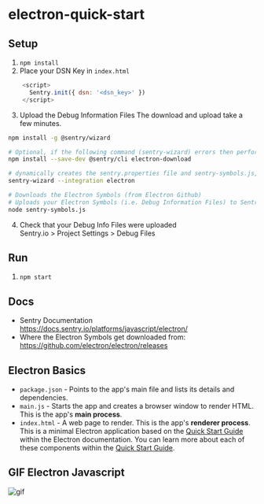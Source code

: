 # electron-quick-start

## Setup
1. `npm install`
2. Place your DSN Key in `index.html`
```javascript
    <script>
      Sentry.init({ dsn: '<dsn_key>' })
    </script>
 ```
3. Upload the Debug Information Files
The download and upload take a few minutes.
```bash
npm install -g @sentry/wizard

# Optional, if the following command (sentry-wizard) errors then perform this
npm install --save-dev @sentry/cli electron-download

# dynamically creates the sentry.properties file and sentry-symbols.js, for Download/Upload of symbols
sentry-wizard --integration electron

# Downloads the Electron Symbols (from Electron Github)
# Uploads your Electron Symbols (i.e. Debug Information Files) to Sentry.io.
node sentry-symbols.js
```
4. Check that your Debug Info Files were uploaded  
Sentry.io > Project Settings > Debug Files


## Run
1. `npm start`


## Docs
- Sentry Documentation https://docs.sentry.io/platforms/javascript/electron/
- Where the Electron Symbols get downloaded from:
https://github.com/electron/electron/releases

## Electron Basics
- `package.json` - Points to the app's main file and lists its details and dependencies.
- `main.js` - Starts the app and creates a browser window to render HTML. This is the app's **main process**.
- `index.html` - A web page to render. This is the app's **renderer process**.
This is a minimal Electron application based on the [Quick Start Guide](https://electronjs.org/docs/tutorial/quick-start) within the Electron documentation.
You can learn more about each of these components within the [Quick Start Guide](https://electronjs.org/docs/tutorial/quick-start).

## GIF Electron Javascript
![gif](electron-javascript.gif)